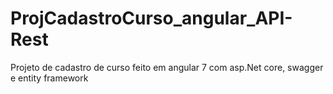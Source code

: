 # ProjCadastroCurso_angular_API-Rest
Projeto de cadastro de curso feito em angular 7 com asp.Net core, swagger e entity framework
